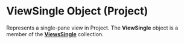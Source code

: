 
# ViewSingle Object (Project)

Represents a single-pane view in Project. The  **ViewSingle** object is a member of the **[ViewsSingle](bd6f698b-780f-294a-037b-45c63b9a1c23.md)** collection.

